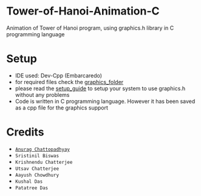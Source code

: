 # Tower-of-Hanoi-Animation-C
Animation of Tower of Hanoi program, using graphics.h library in C programming language

# Setup
- IDE used: Dev-Cpp (Embarcaredo)
- for required files check the [graphics_folder](https://github.com/AnChii33/Tower-of-Hanoi-Animation-C/tree/main/Tower-of-Hanoi-Animation/Graphics%20Header%20File%20Setup)
- please read the [setup_guide](https://github.com/AnChii33/Tower-of-Hanoi-Animation-C/blob/main/DSA_Microproject/Graphics%20Header%20File%20Setup/Setup_Guide.txt) to setup your system to use graphics.h without any problems
- Code is written in C programming language. However it has been saved as a cpp file for the graphics support

# Credits
- [``Anurag Chattopadhyay``](https://github.com/AnChii33/)
- ``Sristinil Biswas``
- ``Krishnendu Chatterjee``
- ``Utsav Chatterjee``
- ``Aayush Chowdhury``
- ``Kushal Das``
- ``Patatree Das``
